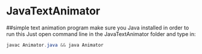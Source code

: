 # JavaTextAnimator
##simple text animation program
make sure you Java installed in order to run this
Just open command line in the JavaTextAnimator folder and type in: 
```java
javac Animator.java && java Animator
```
